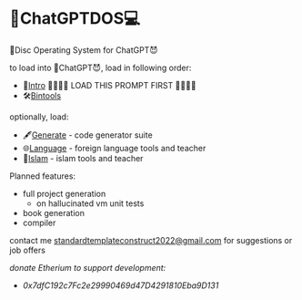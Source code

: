 # 👿ChatGPTDOS💻
💾Disc Operating System for ChatGPT😈


to load into 👿ChatGPT😈, load in following order:

  - 📝[Intro](INTRO.md)  🚨🚨🚨🚨 LOAD THIS PROMPT FIRST 🚨🚨🚨🚨
  - 🛠️[Bintools](BINTOOLS.md)

optionally, load:

  - 🖋️[Generate](GENERATE.md) - code generator suite
  - 🌐[Language](LANGUAGE.md) - foreign language tools and teacher
  - 🕌[Islam](ISLAM.md) - islam tools and teacher
  
  
  
 


Planned features:

 - full project generation
   - on hallucinated vm unit tests
 - book generation
 - compiler

contact me standardtemplateconstruct2022@gmail.com for suggestions or job offers



*donate Etherium to support development:*
 
  - *0x7dfC192c7Fc2e29990469d47D4291810Eba9D131*
